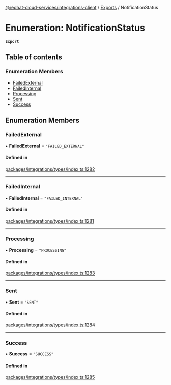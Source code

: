 [@redhat-cloud-services/integrations-client](../README.md) / [Exports](../modules.md) / NotificationStatus

# Enumeration: NotificationStatus

**`Export`**

## Table of contents

### Enumeration Members

- [FailedExternal](NotificationStatus.md#failedexternal)
- [FailedInternal](NotificationStatus.md#failedinternal)
- [Processing](NotificationStatus.md#processing)
- [Sent](NotificationStatus.md#sent)
- [Success](NotificationStatus.md#success)

## Enumeration Members

### FailedExternal

• **FailedExternal** = ``"FAILED_EXTERNAL"``

#### Defined in

[packages/integrations/types/index.ts:1282](https://github.com/RedHatInsights/javascript-clients/blob/master/packages/integrations/types/index.ts#L1282)

___

### FailedInternal

• **FailedInternal** = ``"FAILED_INTERNAL"``

#### Defined in

[packages/integrations/types/index.ts:1281](https://github.com/RedHatInsights/javascript-clients/blob/master/packages/integrations/types/index.ts#L1281)

___

### Processing

• **Processing** = ``"PROCESSING"``

#### Defined in

[packages/integrations/types/index.ts:1283](https://github.com/RedHatInsights/javascript-clients/blob/master/packages/integrations/types/index.ts#L1283)

___

### Sent

• **Sent** = ``"SENT"``

#### Defined in

[packages/integrations/types/index.ts:1284](https://github.com/RedHatInsights/javascript-clients/blob/master/packages/integrations/types/index.ts#L1284)

___

### Success

• **Success** = ``"SUCCESS"``

#### Defined in

[packages/integrations/types/index.ts:1285](https://github.com/RedHatInsights/javascript-clients/blob/master/packages/integrations/types/index.ts#L1285)
